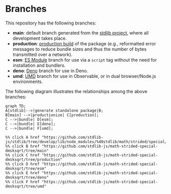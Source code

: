 <!--

@license Apache-2.0

Copyright (c) 2022 The Stdlib Authors.

Licensed under the Apache License, Version 2.0 (the "License");
you may not use this file except in compliance with the License.
You may obtain a copy of the License at

    http://www.apache.org/licenses/LICENSE-2.0

Unless required by applicable law or agreed to in writing, software
distributed under the License is distributed on an "AS IS" BASIS,
WITHOUT WARRANTIES OR CONDITIONS OF ANY KIND, either express or implied.
See the License for the specific language governing permissions and
limitations under the License.

-->

# Branches

This repository has the following branches:

-   **main**: default branch generated from the [stdlib project][stdlib-url], where all development takes place.
-   **production**: [production build][production-url] of the package (e.g., reformatted error messages to reduce bundle sizes and thus the number of bytes transmitted over a network).
-   **esm**: [ES Module][esm-url] branch for use via a `script` tag without the need for installation and bundlers.
-   **deno**: [Deno][deno-url] branch for use in Deno.
-   **umd**: [UMD][umd-url] branch for use in Observable, or in dual browser/Node.js environments.

The following diagram illustrates the relationships among the above branches:

```mermaid
graph TD;
A[stdlib]-->|generate standalone package|B;
B[main] -->|productionize| C[production];
C -->|bundle| D[esm];
C -->|bundle| E[deno];
C -->|bundle| F[umd];

%% click A href "https://github.com/stdlib-js/stdlib/tree/develop/lib/node_modules/%40stdlib/math/strided/special/dmsksqrt"
%% click B href "https://github.com/stdlib-js/math-strided-special-dmsksqrt/tree/main"
%% click C href "https://github.com/stdlib-js/math-strided-special-dmsksqrt/tree/production"
%% click D href "https://github.com/stdlib-js/math-strided-special-dmsksqrt/tree/esm"
%% click E href "https://github.com/stdlib-js/math-strided-special-dmsksqrt/tree/deno"
%% click F href "https://github.com/stdlib-js/math-strided-special-dmsksqrt/tree/umd"
```

[stdlib-url]: https://github.com/stdlib-js/stdlib/tree/develop/lib/node_modules/%40stdlib/math/strided/special/dmsksqrt
[production-url]: https://github.com/stdlib-js/math-strided-special-dmsksqrt/tree/production
[deno-url]: https://github.com/stdlib-js/math-strided-special-dmsksqrt/tree/deno
[umd-url]: https://github.com/stdlib-js/math-strided-special-dmsksqrt/tree/umd
[esm-url]: https://github.com/stdlib-js/math-strided-special-dmsksqrt/tree/esm